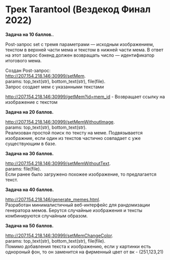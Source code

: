 # Трек Tarantool (Вездекод Финал 2022)

**Задача на 10 баллов.**.  

Post-запрос set с тремя параметрами — исходным изображением, текстом в верхней части мема и текстом в нижней части мема. В ответ на этот запрос бэкенд должен возвращать число — идентификатор итогового мема.  

Создан Post-запрос:    
http://207.154.218.146:30999/setMem.   
params: top_text(str), bottom_text(str), file(file).   
Запрос создает мем с указанными текстами
 
http://207.154.218.146:30999/getMem?id=mem_id - Возвращает ссылку на изображение с текстом

**Задача на 20 баллов.**

http://207.154.218.146:30999/setMemWithoutImage.   
params: top_text(str), bottom_text(str).   
Реализован простой поиск по тексту на меме. Подвязывается изображние, если один из текстов частично совпадает с уже существующим в базе.

**Задача на 30 баллов.**

http://207.154.218.146:30999/setMemWithoutText.   
params: file(file).   
Если ранее было загружено похожее изображение, то предлагается текст.

**Задача на 40 баллов.**

http://207.154.218.146/generate_memes.html.   
Разработан минималистичный веб-интерфейс для рандомизации генератора мемов. Берутся случайные изображения и тексты комбинируются случайным образом.

**Задача на 50 баллов.**

http://207.154.218.146:30999/setMemChangeColor.   
params: top_text(str), bottom_text(str), file(file).   
Помимо добавления текста к изображению, если у картинки есть однороный фон, то он заменится на фирменный цвет от вк - (251,123,21)

